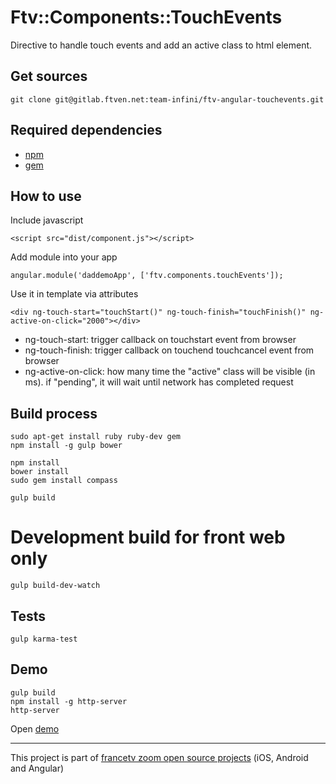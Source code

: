 # Ftv::Components::TouchEvents

Directive to handle touch events and add an active class to html element.

## Get sources

```
git clone git@gitlab.ftven.net:team-infini/ftv-angular-touchevents.git
```

## Required dependencies

- [npm](https://nodejs.org/)
- [gem](https://rubygems.org/)

## How to use

Include javascript

```
<script src="dist/component.js"></script>
```

Add module into your app

```
angular.module('daddemoApp', ['ftv.components.touchEvents']);
```

Use it in template via attributes

```
<div ng-touch-start="touchStart()" ng-touch-finish="touchFinish()" ng-active-on-click="2000"></div>
```

* ng-touch-start: trigger callback on touchstart event from browser
* ng-touch-finish: trigger callback on touchend touchcancel event from browser
* ng-active-on-click: how many time the "active" class will be visible (in ms). if "pending", it will wait until network has completed request

## Build process

```
sudo apt-get install ruby ruby-dev gem
npm install -g gulp bower

npm install
bower install
sudo gem install compass

gulp build
```

# Development build for front web only

```
gulp build-dev-watch
```

## Tests

```
gulp karma-test
```

## Demo

```
gulp build
npm install -g http-server
http-server
```

Open [demo](http://127.0.0.1:8080/demo.html)

---------------------------------------
This project is part of [francetv zoom open source projects](https://gitlab.ftven.net/team-infini/zoom-public) (iOS, Android and Angular)